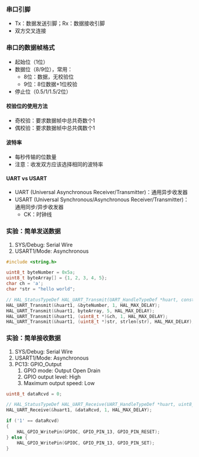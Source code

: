 ---
---

### 串口引脚

- Tx：数据发送引脚；Rx：数据接收引脚
- 双方交叉连接

### 串口的数据帧格式

- 起始位（1位）
- 数据位（8/9位），常用：
  - 8位：数据，无校验位
  - 9位：8位数据+1位校验
- 停止位（0.5/1/1.5/2位）

#### 校验位的使用方法

- 奇校验：要求数据帧中总共奇数个1
- 偶校验：要求数据帧中总共偶数个1

#### 波特率

- 每秒传输的位数量
- 注意：收发双方应该选择相同的波特率

#### UART vs USART

- UART (Universal Asynchronous Receiver/Transmitter)：通用异步收发器
- USART (Universal Synchronous/Asynchronous Receiver/Transmitter)：通用同步/异步收发器
  - CK：时钟线

### 实验：简单发送数据

1. SYS/Debug: Serial Wire
2. USART1/Mode: Asynchronous

```c
#include <string.h>

uint8_t byteNumber = 0x5a;
uint8_t byteArray[] = {1, 2, 3, 4, 5};
char ch = 'a';
char *str = "hello world";

// HAL_StatusTypeDef HAL_UART_Transmit(UART_HandleTypeDef *huart, const uint8_t *pData, uint16_t Size, uint32_t Timeout)
HAL_UART_Transmit(&huart1, &byteNumber, 1, HAL_MAX_DELAY);
HAL_UART_Transmit(&huart1, byteArray, 5, HAL_MAX_DELAY);
HAL_UART_Transmit(&huart1, (uint8_t *)&ch, 1, HAL_MAX_DELAY);
HAL_UART_Transmit(&huart1, (uint8_t *)str, strlen(str), HAL_MAX_DELAY);
```

### 实验：简单接收数据

1. SYS/Debug: Serial Wire
2. USART1/Mode: Asynchronous
3. PC13: GPIO_Output
   1. GPIO mode: Output Open Drain
   2. GPIO output level: High
   3. Maximum output speed: Low

```c
uint8_t dataRcvd = 0;

// HAL_StatusTypeDef HAL_UART_Receive(UART_HandleTypeDef *huart, uint8_t *pData, uint16_t Size, uint32_t Timeout)
HAL_UART_Receive(&huart1, &dataRcvd, 1, HAL_MAX_DELAY);

if ('1' == dataRcvd)
{
    HAL_GPIO_WritePin(GPIOC, GPIO_PIN_13, GPIO_PIN_RESET);
} else {
    HAL_GPIO_WritePin(GPIOC, GPIO_PIN_13, GPIO_PIN_SET);
}
```

